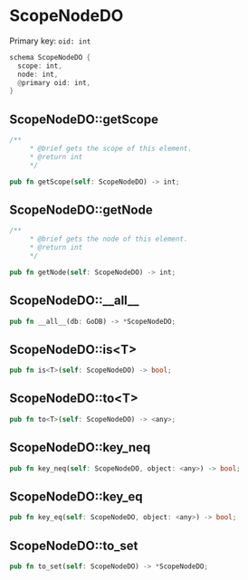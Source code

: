 # ScopeNodeDO

Primary key: `oid: int`

```rust
schema ScopeNodeDO {
  scope: int,
  node: int,
  @primary oid: int,
}
```
## ScopeNodeDO::getScope

```rust
/**
     * @brief gets the scope of this element.
     * @return int
     */
```
```rust
pub fn getScope(self: ScopeNodeDO) -> int;
```
## ScopeNodeDO::getNode

```rust
/**
     * @brief gets the node of this element.
     * @return int
     */
```
```rust
pub fn getNode(self: ScopeNodeDO) -> int;
```
## ScopeNodeDO::\_\_all\_\_

```rust
pub fn __all__(db: GoDB) -> *ScopeNodeDO;
```
## ScopeNodeDO::is\<T\>

```rust
pub fn is<T>(self: ScopeNodeDO) -> bool;
```
## ScopeNodeDO::to\<T\>

```rust
pub fn to<T>(self: ScopeNodeDO) -> <any>;
```
## ScopeNodeDO::key\_neq

```rust
pub fn key_neq(self: ScopeNodeDO, object: <any>) -> bool;
```
## ScopeNodeDO::key\_eq

```rust
pub fn key_eq(self: ScopeNodeDO, object: <any>) -> bool;
```
## ScopeNodeDO::to\_set

```rust
pub fn to_set(self: ScopeNodeDO) -> *ScopeNodeDO;
```
